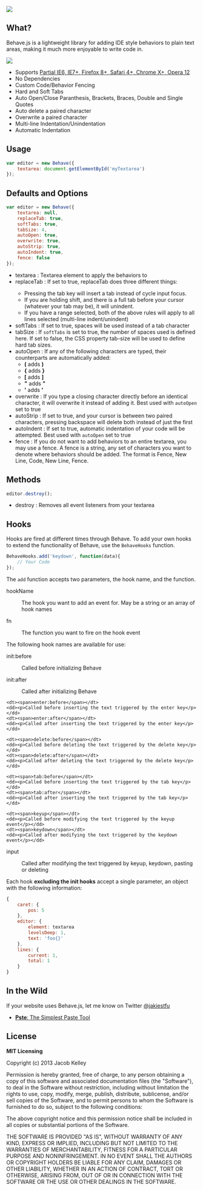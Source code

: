 <a href="http://jakiestfu.github.com/Behave.js/"><img src="https://raw.github.com/jakiestfu/Behave.js/gh-pages/assets/hero.png"></a>

## What?
Behave.js is a lightweight library for adding IDE style behaviors to plain text areas, making it much more enjoyable to write code in.

<img src="http://i.imgur.com/cAwUx9v.gif">

* Supports <a href="http://www.youtube.com/watch?v=F1lJFlB-89Q" target="_blank">Partial IE6, IE7+, Firefox 8+, Safari 4+, Chrome X+, Opera 12</a>
* No Dependencies
* Custom Code/Behavior Fencing
* Hard and Soft Tabs
* Auto Open/Close Paranthesis, Brackets, Braces, Double and Single Quotes
* Auto delete a paired character
* Overwrite a paired character
* Multi-line Indentation/Unindentation
* Automatic Indentation

## Usage
```javascript
var editor = new Behave({
    textarea: document.getElementById('myTextarea')
});
```

## Defaults and Options
```javascript
var editor = new Behave({
    textarea: null,
    replaceTab: true,
    softTabs: true,
    tabSize: 4,
    autoOpen: true,
    overwrite: true,
    autoStrip: true,
    autoIndent: true,
    fence: false
});
```
<ul>
  <li>
    textarea : Textarea element to apply the behaviors to
  </li>
  <li>
    replaceTab : If set to true, replaceTab does three different things:</p>
<ul>
<li>Pressing the tab key will insert a tab instead of cycle input focus.</li>
<li>If you are holding shift, and there is a full tab before your cursor (whatever your tab may be), it will unindent.</li>
<li>If you have a range selected, both of the above rules will apply to all lines selected (multi-line indent/unindent)</li>
</ul>

  </li>
  <li>
    softTabs : If set to true, spaces will be used instead of a tab character
  </li>
  <li>
    tabSize : If <code>softTabs</code> is set to true, the number of spaces used is defined here. If set to false, the CSS property tab-size will be used to define hard tab sizes.
  </li>
  <li>
    autoOpen : If any of the following characters are typed, their counterparts are automatically added:  
    <ul>
    	<li><b>(</b> adds <b>)</b></li>
  		<li><b>{</b> adds <b>}</b></li>
  		<li><b>[</b> adds <b>]</b></li>
  		<li><b>"</b> adds <b>"</b></li>
  		<li><b>'</b> adds <b>'</b></li>
  	</ul>
  </li>
  <li>
    overwrite : If you type a closing character directly before an identical character, it will overwrite it instead of adding it. Best used with <code>autoOpen</code> set to true 
  </li>
  <li>
    autoStrip : If set to true, and your cursor is between two paired characters, pressing backspace will delete both instead of just the first 
  </li>
  <li>
    autoIndent : If set to true, automatic indentation of your code will be attempted. Best used with <code>autoOpen</code> set to true 
  </li>
  <li>
    fence : If you do not want to add behaviors to an entire textarea, you may use a fence. A fence is a string, any set of characters you want to denote where behaviors should be added. The format is Fence, New Line, Code, New Line, Fence.
  </li>
</ul>


## Methods
```javascript
editor.destroy();
```
<ul>
  <li>destroy : Removes all event listeners from your textarea</li>
</ul>


## Hooks
Hooks are fired at different times through Behave. To add your own hooks to extend the functionality of Behave, use the `BehaveHooks` function.
```javascript
BehaveHooks.add('keydown', function(data){
    // Your Code
});
```
The `add` function accepts two parameters, the hook name, and the function.
<dl class="params">
	<dt><span>hookName</span></dt>
	<dd><p>The hook you want to add an event for. May be a string or an array of hook names</p></dd>
	<dt><span>fn</span></dt>
	<dd><p>The function you want to fire on the hook event</p></dd>
</dl>

The following hook names are available for use:

<dl class="params">
	<dt><span>init:before</span></dt>
	<dd><p>Called before initializing Behave</p></dd>
	<dt><span>init:after</span></dt>
	<dd><p>Called after initializing Behave</p></dd>
	
	<dt><span>enter:before</span></dt>
	<dd><p>Called before inserting the text triggered by the enter key</p></dd>
	<dt><span>enter:after</span></dt>
	<dd><p>Called after inserting the text triggered by the enter key</p></dd>
	
	<dt><span>delete:before</span></dt>
	<dd><p>Called before deleting the text triggered by the delete key</p></dd>
	<dt><span>delete:after</span></dt>
	<dd><p>Called after deleting the text triggered by the delete key</p></dd>
	
	<dt><span>tab:before</span></dt>
	<dd><p>Called before inserting the text triggered by the tab key</p></dd>
	<dt><span>tab:after</span></dt>
	<dd><p>Called after inserting the text triggered by the tab key</p></dd>
	
	<dt><span>keyup</span></dt>
	<dd><p>Called before modifying the text triggered by the keyup event</p></dd>
	<dt><span>keydown</span></dt>
	<dd><p>Called after modifying the text triggered by the keydown event</p></dd>
  <dt><span>input</span></dt>
  <dd><p>Called after modifying the text triggered by keyup, keydown, pasting or deleting</p></dd>
</dl>
				
Each hook <b>excluding the init hooks</b> accept a single parameter, an object with the following information:
```javascript
{
    caret: {
	    pos: 5
    },
    editor: {
	    element: textarea
	    levelsDeep: 1,
	    text: 'foo{}'
    },
    lines: {
	    current: 1,
	    total: 1
    }
}
```

## In the Wild
If your website uses Behave.js, let me know on Twitter [@jakiestfu](http://twitter.com/jakiestfu)

* [**Pste**: The Simplest Paste Tool](http://pste.co/)

## License 
**MIT Licensing**
	<p>Copyright (c) 2013 Jacob Kelley</p>
	<p>Permission is hereby granted, free of charge, to any person obtaining a copy of this software and associated documentation files (the "Software"), to deal in the Software without restriction, including without limitation the rights to use, copy, modify, merge, publish, distribute, sublicense, and/or sell copies of the Software, and to permit persons to whom the Software is furnished to do so, subject to the following conditions:</p>
	<p>The above copyright notice and this permission notice shall be included in all copies or substantial portions of the Software.</p>
	<p>THE SOFTWARE IS PROVIDED "AS IS", WITHOUT WARRANTY OF ANY KIND, EXPRESS OR IMPLIED, INCLUDING BUT NOT LIMITED TO THE WARRANTIES OF MERCHANTABILITY, FITNESS FOR A PARTICULAR PURPOSE AND NONINFRINGEMENT. IN NO EVENT SHALL THE AUTHORS OR COPYRIGHT HOLDERS BE LIABLE FOR ANY CLAIM, DAMAGES OR OTHER LIABILITY, WHETHER IN AN ACTION OF CONTRACT, TORT OR OTHERWISE, ARISING FROM, OUT OF OR IN CONNECTION WITH THE SOFTWARE OR THE USE OR OTHER DEALINGS IN THE SOFTWARE.</p>
</div>
